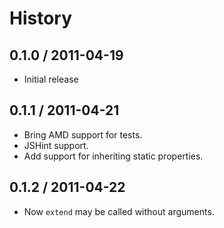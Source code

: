 # History #


## 0.1.0 / 2011-04-19 ##

  - Initial release

## 0.1.1 / 2011-04-21 ##

  - Bring AMD support for tests.
  - JSHint support.
  - Add support for inheriting static properties.

## 0.1.2 / 2011-04-22 ##

  - Now `extend` may be called without arguments.
